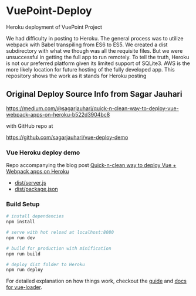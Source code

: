 # VuePoint-Deploy

Heroku deployment of VuePoint Project

We had difficulty in posting to Heroku. The general process was to utilize webpack with Babel transpiling from ES6 to ES5. We created a dist subdirectory with what we though was all the requisite files. But we were unsuccessful in getting the full app to run remotely. To tell the truth, Heroku is not our preferred platform given its limited support of SQLite3. AWS is the more likely location for future hosting of the fully developed app. This repository shows the work as it stands for Heroku posting


## Original Deploy Source Info from Sagar Jauhari

https://medium.com/@sagarjauhari/quick-n-clean-way-to-deploy-vue-webpack-apps-on-heroku-b522d3904bc8

with GitHub repo at

https://github.com/sagarjauhari/vue-deploy-demo

### Vue Heroku deploy demo

Repo accompanying the blog post [Quick-n-clean way to deploy Vue + Webpack apps on Heroku
](https://medium.com/@sagarjauhari/quick-n-clean-way-to-deploy-vue-webpack-apps-on-heroku-b522d3904bc8#.xexhdzg4x)

- [dist/server.js](dist/server.js)
- [dist/package.json](dist/package.json)

### Build Setup

``` bash
# install dependencies
npm install

# serve with hot reload at localhost:8080
npm run dev

# build for production with minification
npm run build

# deploy dist folder to Heroku
npm run deploy
```

For detailed explanation on how things work, checkout the [guide](https://github.com/vuejs-templates/webpack#vue-webpack-boilerplate) and [docs for vue-loader](http://vuejs.github.io/vue-loader).